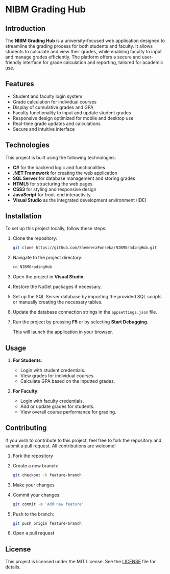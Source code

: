 

# NIBM Grading Hub

## Introduction

The **NIBM Grading Hub** is a university-focused web application designed to streamline the grading process for both students and faculty. It allows students to calculate and view their grades, while enabling faculty to input and manage grades efficiently. The platform offers a secure and user-friendly interface for grade calculation and reporting, tailored for academic use.

## Features

- Student and faculty login system
- Grade calculation for individual courses
- Display of cumulative grades and GPA
- Faculty functionality to input and update student grades
- Responsive design optimized for mobile and desktop use
- Real-time grade updates and calculations
- Secure and intuitive interface

## Technologies

This project is built using the following technologies:

- **C#** for the backend logic and functionalities
- **.NET Framework** for creating the web application
- **SQL Server** for database management and storing grades
- **HTML5** for structuring the web pages
- **CSS3** for styling and responsive design
- **JavaScript** for front-end interactivity
- **Visual Studio** as the integrated development environment (IDE)

## Installation

To set up this project locally, follow these steps:

1. Clone the repository:

   ```bash
   git clone https://github.com/ShemeeraFonseka/NIBMGradingHub.git
   ```

2. Navigate to the project directory:

   ```bash
   cd NIBMGradingHub
   ```

3. Open the project in **Visual Studio**.

4. Restore the NuGet packages if necessary.

5. Set up the SQL Server database by importing the provided SQL scripts or manually creating the necessary tables.

6. Update the database connection strings in the `appsettings.json` file.

7. Run the project by pressing **F5** or by selecting **Start Debugging**.

   This will launch the application in your browser.

## Usage

1. **For Students**: 
   - Login with student credentials.
   - View grades for individual courses.
   - Calculate GPA based on the inputted grades.

2. **For Faculty**: 
   - Login with faculty credentials.
   - Add or update grades for students.
   - View overall course performance for grading.

## Contributing

If you wish to contribute to this project, feel free to fork the repository and submit a pull request. All contributions are welcome!

1. Fork the repository
2. Create a new branch:

   ```bash
   git checkout -b feature-branch
   ```

3. Make your changes
4. Commit your changes:

   ```bash
   git commit -m 'Add new feature'
   ```

5. Push to the branch:

   ```bash
   git push origin feature-branch
   ```

6. Open a pull request

## License

This project is licensed under the MIT License. See the [LICENSE](LICENSE) file for details.

